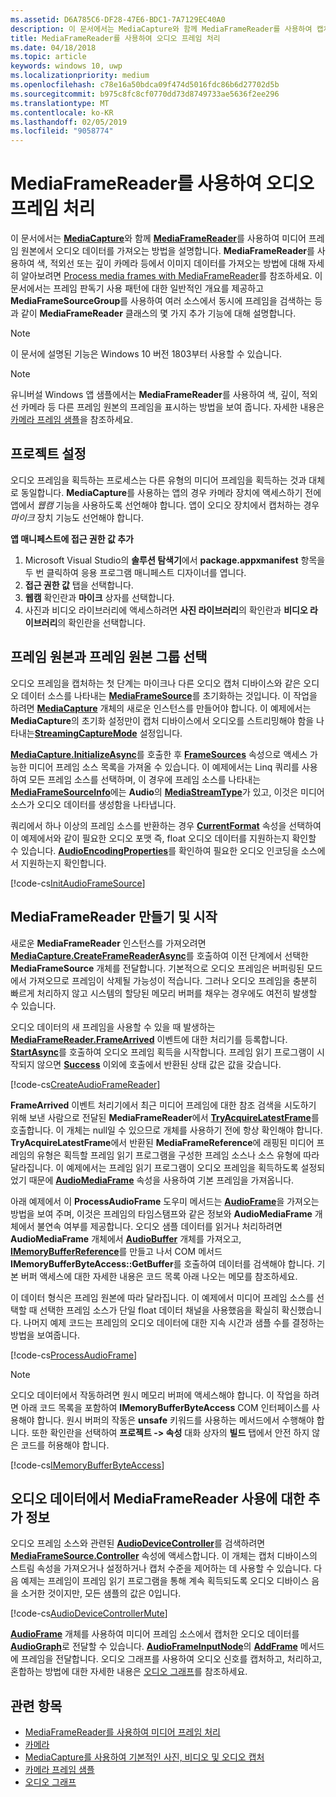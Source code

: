 ```yaml
---
ms.assetid: D6A785C6-DF28-47E6-BDC1-7A7129EC40A0
description: 이 문서에서는 MediaCapture와 함께 MediaFrameReader를 사용하여 캡처 원본에서 오디오 데이터가 포함된 AudioFrame을 가져오는 방법을 설명합니다.
title: MediaFrameReader를 사용하여 오디오 프레임 처리
ms.date: 04/18/2018
ms.topic: article
keywords: windows 10, uwp
ms.localizationpriority: medium
ms.openlocfilehash: c78e16a50bdca09f474d5016fdc86b6d27702d5b
ms.sourcegitcommit: b975c8fc8cf0770dd73d8749733ae5636f2ee296
ms.translationtype: MT
ms.contentlocale: ko-KR
ms.lasthandoff: 02/05/2019
ms.locfileid: "9058774"
---
```

# <a name="process-audio-frames-with-mediaframereader"></a>MediaFrameReader를 사용하여 오디오 프레임 처리

이 문서에서는 [**MediaCapture**](https://msdn.microsoft.com/library/windows/apps/Windows.Media.Capture.MediaCapture)와 함께 [**MediaFrameReader**](https://msdn.microsoft.com/library/windows/apps/Windows.Media.Capture.Frames.MediaFrameReader)를 사용하여 미디어 프레임 원본에서 오디오 데이터를 가져오는 방법을 설명합니다. **MediaFrameReader**를 사용하여 색, 적외선 또는 깊이 카메라 등에서 이미지 데이터를 가져오는 방법에 대해 자세히 알아보려면  [Process media frames with MediaFrameReader](process-media-frames-with-mediaframereader.md)를 참조하세요. 이 문서에서는 프레임 판독기 사용 패턴에 대한 일반적인 개요를 제공하고 **MediaFrameSourceGroup**를 사용하여 여러 소스에서 동시에 프레임을 검색하는 등과 같이 **MediaFrameReader** 클래스의 몇 가지 추가 기능에 대해 설명합니다. 

> [!NOTE] 
> 이 문서에 설명된 기능은 Windows 10 버전 1803부터 사용할 수 있습니다.

> [!NOTE] 
> 유니버설 Windows 앱 샘플에서는 **MediaFrameReader**를 사용하여 색, 깊이, 적외선 카메라 등 다른 프레임 원본의 프레임을 표시하는 방법을 보여 줍니다. 자세한 내용은 [카메라 프레임 샘플](https://go.microsoft.com/fwlink/?LinkId=823230)을 참조하세요.

## <a name="setting-up-your-project"></a>프로젝트 설정
오디오 프레임을 획득하는 프로세스는 다른 유형의 미디어 프레임을 획득하는 것과 대체로 동일합니다. **MediaCapture**를 사용하는 앱의 경우 카메라 장치에 액세스하기 전에 앱에서 *웹캠* 기능을 사용하도록 선언해야 합니다. 앱이 오디오 장치에서 캡처하는 경우 *마이크* 장치 기능도 선언해야 합니다. 

**앱 매니페스트에 접근 권한 값 추가**

1.  Microsoft Visual Studio의 **솔루션 탐색기**에서 **package.appxmanifest** 항목을 두 번 클릭하여 응용 프로그램 매니페스트 디자이너를 엽니다.
2.  **접근 권한 값** 탭을 선택합니다.
3.  **웹캠** 확인란과 **마이크** 상자를 선택합니다.
4.  사진과 비디오 라이브러리에 액세스하려면 **사진 라이브러리**의 확인란과 **비디오 라이브러리**의 확인란을 선택합니다.



## <a name="select-frame-sources-and-frame-source-groups"></a>프레임 원본과 프레임 원본 그룹 선택

오디오 프레임을 캡처하는 첫 단계는 마이크나 다른 오디오 캡처 디바이스와 같은 오디오 데이터 소스를 나타내는 [**MediaFrameSource**](https://msdn.microsoft.com/library/windows/apps/Windows.Media.Capture.Frames.MediaFrameSource)를 초기화하는 것입니다. 이 작업을 하려면 [**MediaCapture**](https://msdn.microsoft.com/library/windows/apps/Windows.Media.Capture.MediaCapture) 개체의 새로운 인스턴스를 만들어야 합니다. 이 예제에서는 **MediaCapture**의 초기화 설정만이 캡처 디바이스에서 오디오를 스트리밍해야 함을 나타내는[**StreamingCaptureMode**](https://docs.microsoft.com/uwp/api/windows.media.capture.mediacaptureinitializationsettings.streamingcapturemode) 설정입니다. 

[**MediaCapture.InitializeAsync**](https://docs.microsoft.com/uwp/api/windows.media.capture.mediacapture.initializeasync)를 호출한 후 [**FrameSources**](https://docs.microsoft.com/uwp/api/windows.media.capture.mediacapture.framesources) 속성으로 액세스 가능한 미디어 프레임 소스 목록을 가져올 수 있습니다. 이 예제에서는 Linq 쿼리를 사용하여 모든 프레임 소스를 선택하며, 이 경우에 프레임 소스를 나타내는 [**MediaFrameSourceInfo**](https://docs.microsoft.com/uwp/api/windows.media.capture.frames.mediaframesourceinfo)에는 **Audio**의 [**MediaStreamType**](https://docs.microsoft.com/uwp/api/windows.media.capture.frames.mediaframesourceinfo.mediastreamtype)가 있고, 이것은 미디어 소스가 오디오 데이터를 생성함을 나타냅니다.

쿼리에서 하나 이상의 프레임 소스를 반환하는 경우 [**CurrentFormat**](https://docs.microsoft.com/uwp/api/windows.media.capture.frames.mediaframesource.currentformat) 속성을 선택하여 이 예제에서와 같이 필요한 오디오 포맷 즉, float 오디오 데이터를 지원하는지 확인할 수 있습니다. [**AudioEncodingProperties**](https://docs.microsoft.com/uwp/api/windows.media.capture.frames.mediaframeformat.audioencodingproperties)를 확인하여 필요한 오디오 인코딩을 소스에서 지원하는지 확인합니다.

[!code-cs[InitAudioFrameSource](./code/Frames_Win10/Frames_Win10/MainPage.xaml.cs#SnippetInitAudioFrameSource)]

## <a name="create-and-start-the-mediaframereader"></a>MediaFrameReader 만들기 및 시작

새로운 **MediaFrameReader** 인스턴스를 가져오려면 [**MediaCapture.CreateFrameReaderAsync**](https://docs.microsoft.com/uwp/api/windows.media.capture.mediacapture.createframereaderasync#Windows_Media_Capture_MediaCapture_CreateFrameReaderAsync_Windows_Media_Capture_Frames_MediaFrameSource_)를 호출하여 이전 단계에서 선택한 **MediaFrameSource** 개체를 전달합니다. 기본적으로 오디오 프레임은 버퍼링된 모드에서 가져오므로 프레임이 삭제될 가능성이 적습니다. 그러나 오디오 프레임을 충분히 빠르게 처리하지 않고 시스템의 할당된 메모리 버퍼를 채우는 경우에도 여전히 발생할 수 있습니다.

오디오 데이터의 새 프레임을 사용할 수 있을 때 발생하는 [**MediaFrameReader.FrameArrived**](https://docs.microsoft.com/uwp/api/windows.media.capture.frames.mediaframereader.framearrived) 이벤트에 대한 처리기를 등록합니다. [**StartAsync**](https://docs.microsoft.com/uwp/api/windows.media.capture.frames.mediaframereader.startasync)를 호출하여 오디오 프레임 획득을 시작합니다. 프레임 읽기 프로그램이 시작되지 않으면 [**Success**](https://docs.microsoft.com/uwp/api/windows.media.capture.frames.mediaframereaderstartstatus) 이외에 호출에서 반환된 상태 값은 값을 갖습니다.

[!code-cs[CreateAudioFrameReader](./code/Frames_Win10/Frames_Win10/MainPage.xaml.cs#SnippetCreateAudioFrameReader)]

**FrameArrived** 이벤트 처리기에서 최근 미디어 프레임에 대한 참조 검색을 시도하기 위해 보낸 사람으로 전달된 **MediaFrameReader**에서 [**TryAcquireLatestFrame**](https://docs.microsoft.com/uwp/api/windows.media.capture.frames.mediaframereader.tryacquirelatestframe)를 호출합니다. 이 개체는 null일 수 있으므로 개체를 사용하기 전에 항상 확인해야 합니다. **TryAcquireLatestFrame**에서 반환된 **MediaFrameReference**에 래핑된 미디어 프레임의 유형은 획득할 프레임 읽기 프로그램을 구성한 프레임 소스나 소스 유형에 따라 달라집니다. 이 예제에서는 프레임 읽기 프로그램이 오디오 프레임을 획득하도록 설정되었기 때문에 [**AudioMediaFrame**](https://docs.microsoft.com/uwp/api/windows.media.capture.frames.mediaframereference.audiomediaframe) 속성을 사용하여 기본 프레임을 가져옵니다. 

아래 예제에서 이 **ProcessAudioFrame** 도우미 메서드는 [**AudioFrame**](https://docs.microsoft.com/uwp/api/windows.media.audioframe)을 가져오는 방법을 보여 주며, 이것은 프레임의 타임스탬프와 같은 정보와 **AudioMediaFrame** 개체에서 불연속 여부를 제공합니다.  오디오 샘플 데이터를 읽거나 처리하려면 **AudioMediaFrame** 개체에서 [**AudioBuffer**](https://docs.microsoft.com/uwp/api/windows.media.audiobuffer) 개체를 가져오고, [**IMemoryBufferReference**](https://docs.microsoft.com/uwp/api/windows.foundation.imemorybufferreference)를 만들고 나서 COM 메서드 **IMemoryBufferByteAccess::GetBuffer**를 호출하여 데이터를 검색해야 합니다. 기본 버퍼 액세스에 대한 자세한 내용은 코드 목록 아래 나오는 메모를 참조하세요.

이 데이터 형식은 프레임 원본에 따라 달라집니다. 이 예제에서 미디어 프레임 소스를 선택할 때 선택한 프레임 소스가 단일 float 데이터 채널을 사용했음을 확실히 확신했습니다. 나머지 예제 코드는 프레임의 오디오 데이터에 대한 지속 시간과 샘플 수를 결정하는 방법을 보여줍니다.  

[!code-cs[ProcessAudioFrame](./code/Frames_Win10/Frames_Win10/MainPage.xaml.cs#SnippetProcessAudioFrame)]

> [!NOTE] 
> 오디오 데이터에서 작동하려면 원시 메모리 버퍼에 액세스해야 합니다. 이 작업을 하려면 아래 코드 목록을 포함하여 **IMemoryBufferByteAccess** COM 인터페이스를 사용해야 합니다. 원시 버퍼의 작동은 **unsafe** 키워드를 사용하는 메서드에서 수행해야 합니다. 또한 확인란을 선택하여 **프로젝트 -> 속성** 대화 상자의  **빌드** 탭에서 안전 하지 않은 코드를 허용해야 합니다.

[!code-cs[IMemoryBufferByteAccess](./code/Frames_Win10/Frames_Win10/FrameRenderer.cs#SnippetIMemoryBufferByteAccess)]

## <a name="additional-information-on-using-mediaframereader-with-audio-data"></a>오디오 데이터에서 MediaFrameReader 사용에 대한 추가 정보

오디오 프레임 소스와 관련된 [**AudioDeviceController**](https://docs.microsoft.com/uwp/api/Windows.Media.Devices.AudioDeviceController)를 검색하려면 [**MediaFrameSource.Controller**](https://docs.microsoft.com/uwp/api/windows.media.capture.frames.mediaframesource.controller) 속성에 액세스합니다. 이 개체는 캡처 디바이스의 스트림 속성을 가져오거나 설정하거나 캡처 수준을 제어하는 데 사용할 수 있습니다. 다음 예제는 프레임이 프레임 읽기 프로그램을 통해 계속 획득되도록 오디오 디바이스 음을 소거한 것이지만, 모든 샘플의 값은 0입니다.

[!code-cs[AudioDeviceControllerMute](./code/Frames_Win10/Frames_Win10/MainPage.xaml.cs#SnippetAudioDeviceControllerMute)]

[**AudioFrame**](https://docs.microsoft.com/uwp/api/windows.media.audioframe) 개체를 사용하여 미디어 프레임 소스에서 캡처한 오디오 데이터를 [**AudioGraph**](https://docs.microsoft.com/uwp/api/windows.media.audio.audiograph)로 전달할 수 있습니다. [**AudioFrameInputNode**](https://docs.microsoft.com/en-us/uwp/api/windows.media.audio.audioframeinputnode)의  [**AddFrame**](https://docs.microsoft.com/uwp/api/windows.media.audio.audioframeinputnode.addframe) 메서드에 프레임을 전달합니다. 오디오 그래프를 사용하여 오디오 신호를 캡처하고, 처리하고, 혼합하는 방법에 대한 자세한 내용은 [오디오 그래프](audio-graphs.md)를 참조하세요.

## <a name="related-topics"></a>관련 항목

* [MediaFrameReader를 사용하여 미디어 프레임 처리](process-media-frames-with-mediaframereader.md)
* [카메라](camera.md)
* [MediaCapture를 사용하여 기본적인 사진, 비디오 및 오디오 캡처](basic-photo-video-and-audio-capture-with-MediaCapture.md)
* [카메라 프레임 샘플](https://go.microsoft.com/fwlink/?LinkId=823230)
* [오디오 그래프](audio-graphs.md)
 






